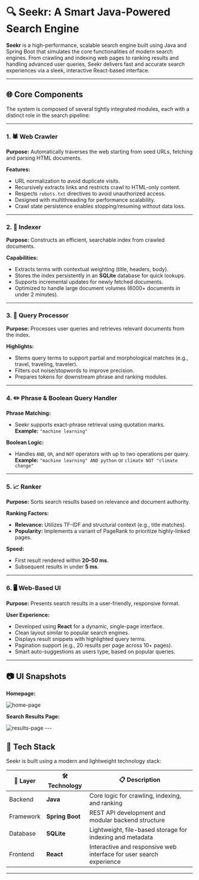 # 🔍 Seekr: A Smart Java-Powered Search Engine  
**Seekr** is a high-performance, scalable search engine built using Java and Spring Boot that simulates the core functionalities of modern search engines. From crawling and indexing web pages to ranking results and handling advanced user queries, Seekr delivers fast and accurate search experiences via a sleek, interactive React-based interface.

---

## 🌐 Core Components  
The system is composed of several tightly integrated modules, each with a distinct role in the search pipeline:

---

### 1. 🕷️ Web Crawler  
**Purpose:** Automatically traverses the web starting from seed URLs, fetching and parsing HTML documents.

**Features:**
- URL normalization to avoid duplicate visits.
- Recursively extracts links and restricts crawl to HTML-only content.
- Respects `robots.txt` directives to avoid unauthorized access.
- Designed with multithreading for performance scalability.
- Crawl state persistence enables stopping/resuming without data loss.

---

### 2. 📖 Indexer  
**Purpose:** Constructs an efficient, searchable index from crawled documents.

**Capabilities:**
- Extracts terms with contextual weighting (title, headers, body).
- Stores the index persistently in an **SQLite** database for quick lookups.
- Supports incremental updates for newly fetched documents.
- Optimized to handle large document volumes (6000+ documents in under 2 minutes).

---

### 3. 🧠 Query Processor  
**Purpose:** Processes user queries and retrieves relevant documents from the index.

**Highlights:**
- Stems query terms to support partial and morphological matches (e.g., travel, traveling, traveler).
- Filters out noise/stopwords to improve precision.
- Prepares tokens for downstream phrase and ranking modules.

---

### 4. ✏️ Phrase & Boolean Query Handler  
**Phrase Matching:**
- Seekr supports exact-phrase retrieval using quotation marks.  
  **Example:** `"machine learning"`

**Boolean Logic:**
- Handles `AND`, `OR`, and `NOT` operators with up to two operations per query.  
  **Example:** `"machine learning" AND python` or `climate NOT "climate change"`

---

### 5. 📈 Ranker  
**Purpose:** Sorts search results based on relevance and document authority.

**Ranking Factors:**
- **Relevance:** Utilizes TF-IDF and structural context (e.g., title matches).
- **Popularity:** Implements a variant of PageRank to prioritize highly-linked pages.

**Speed:**
- First result rendered within **20–50 ms**.
- Subsequent results in under **5 ms**.

---

### 6. 🖥️ Web-Based UI  
**Purpose:** Presents search results in a user-friendly, responsive format.

**User Experience:**
- Developed using **React** for a dynamic, single-page interface.
- Clean layout similar to popular search engines.
- Displays result snippets with highlighted query terms.
- Pagination support (e.g., 20 results per page across 10+ pages).
- Smart auto-suggestions as users type, based on popular queries.

---

## 📷 UI Snapshots 
**Homepage:**

<img src="https://github.com/shady-2004/Seekr/blob/main/readme-assets/home.png"  alt="home-page" />

**Search Results Page:**

<img src="https://github.com/shady-2004/Seekr/blob/main/readme-assets/results.png" alt="results-page" />
---

## 🚀 Tech Stack

Seekr is built using a modern and lightweight technology stack:

| 🔧 Layer       | 🛠️ Technology   | 📋 Description                            |
|---------------|------------------|--------------------------------------------|
| Backend       | **Java**         | Core logic for crawling, indexing, and ranking |
| Framework     | **Spring Boot**  | REST API development and modular backend structure |
| Database      | **SQLite**       | Lightweight, file-based storage for indexing and metadata |
| Frontend      | **React**        | Interactive and responsive web interface for user search experience |

---

